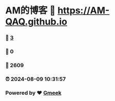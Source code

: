 # AM的博客 :link: https://AM-QAQ.github.io 
### :page_facing_up: [3](https://AM-QAQ.github.io/tag.html) 
### :speech_balloon: 0 
### :hibiscus: 2609 
### :alarm_clock: 2024-08-09 10:31:57 
### Powered by :heart: [Gmeek](https://github.com/Meekdai/Gmeek)
